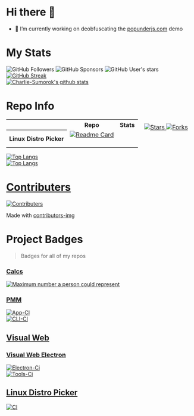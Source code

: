 # Hi there 👋

<!--
**Charlie-Sumorok/Charlie-Sumorok** is a ✨ _special_ ✨ repository because its `README.md` (this file) appears on your GitHub profile.

Here are some ideas to get you started:
-->

- 🔭 I’m currently working on deobfuscating the [popunderjs.com](https://popunderjs.com) demo
<!--
- 🌱 I’m currently learning ...
- 👯 I’m looking to collaborate on ...
- 🤔 I’m looking for help with ...
- 💬 Ask me about ...
- 📫 How to reach me: ...
- 😄 Pronouns: ...
- ⚡ Fun fact: ...
  -->

# My Stats

![GitHub Followers](https://img.shields.io/github/followers/Charlie-Sumorok?style=social)
![GitHub Sponsors](https://img.shields.io/github/sponsors/Charlie-Sumorok?style=social)
![GitHub User's stars](https://img.shields.io/github/stars/Charlie-Sumorok?style=social) \
[![GitHub Streak](https://github-readme-streak-stats.herokuapp.com/?user=Charlie-Sumorok&theme=onedark)](https://github.com/DenverCoder1/github-readme-streak-stats) \
[]()
[![Charlie-Sumorok's github stats](https://github-readme-stats.vercel.app/api?username=Charlie-Sumorok&show_icons=true&theme=onedark)][github-readme-stats-repo] \
[]()

# Repo Info

<table>
	<tr>
		<th scope="col" />
		<th scope="col"> Repo </th>
		<th scope="col"> Stats</th>
	</tr>
	<tr>
		<th scope="row"> Linux Distro Picker </th>
		<td>
			<a href="https://github.com/anuraghazra/github-readme-stats">
				<img
					src="https://github-readme-stats.vercel.app/api/pin/?username=Charlie-Sumorok&repo=Linux-Distro-Picker&theme=onedark&show_icons=true&show_owner=true"
					alt="Readme Card"
				/>
				<div style="transform: translate(200px, -40px);">
					<img
						src="https://img.shields.io/github/stars/Charlie-Sumorok/Visual-Web?style=social"
						alt="Stars"
					/>
					<img
						src="https://img.shields.io/github/forks/Charlie-Sumorok/Visual-Web?style=social"
						alt="Forks"
					/>
				</div>
			</a>
		</td>
	</tr>
</table>

[![Top Langs](https://github-readme-stats.vercel.app/api/top-langs/?username=Charlie-Sumorok&theme=onedark&show_icons=true)][github-readme-stats-repo] \
[]()
[![Top Langs](https://github-readme-stats.vercel.app/api/top-langs/?username=Charlie-Sumorok&theme=onedark&show_icons=true&layout=compact)][github-readme-stats-repo] \
[]()

[github-readme-stats-repo]: https://github.com/anuraghazra/github-readme-stats

# [Contributers][contributers-site]

[![Contributers](https://contributors-img.web.app/image?repo=Charlie-Sumorok/Visual-Web)][contributers-link]

Made with [contributors-img][contributers-site]

[contributers-link]: https://github.com/Charlie-Sumorok/Visual-Web/graphs/contributors
[contributers-site]: https://contrib.rocks

# Project Badges

> Badges for all of my repos

### [Calcs](https://github.com/Charlie-Sumorok/Calcs)

[![Maximum number a person could represent][person-to-number-badge]][person-to-number-link]

[person-to-number-badge]: https://github.com/Charlie-Sumorok/Calcs/actions/workflows/human_to_number.yml/badge.svg
[person-to-number-link]: https://github.com/Charlie-Sumorok/Calcs/actions/workflows/human_to_number.yml
[cli-ci-badge]: https://github.com/Charlie-Sumorok/pmm/actions/workflows/CLI-Ci.yml/badge.svg
[cli-ci-workflow]: https://github.com/Charlie-Sumorok/pmm/actions/workflows/CLI-Ci.yml

### [PMM](https://github.com/Charlie-Sumorok/PMM)

[![App-CI][app-ci-badge]][app-ci-workflow] \
[![CLI-CI][cli-ci-badge]][cli-ci-workflow] \
[]()

[app-ci-badge]: https://github.com/Charlie-Sumorok/pmm/actions/workflows/App-Ci.yml/badge.svg
[app-ci-workflow]: https://github.com/Charlie-Sumorok/pmm/actions/workflows/App-Ci.yml
[cli-ci-badge]: https://github.com/Charlie-Sumorok/pmm/actions/workflows/CLI-Ci.yml/badge.svg
[cli-ci-workflow]: https://github.com/Charlie-Sumorok/pmm/actions/workflows/CLI-Ci.yml

## [Visual Web](https://github.com/Charlie-Sumorok/Visual-Web)

### [Visual Web Electron](https://github.com/Charlie-Sumorok/Visual-Web-Electron)

[![Electron-Ci][electron-ci-badge]][electron-ci-workflow] \
[![Tools-Ci][tools-ci-badge]][tools-ci-link] \
[]()

[electron-ci-badge]: https://github.com/Charlie-Sumorok/Visual-Web-Electron/actions/workflows/Electron-Ci.yml/badge.svg
[electron-ci-workflow]: https://github.com/Charlie-Sumorok/Visual-Web-Electron/actions/workflows/Electron-Ci.yml
[tools-ci-badge]: https://github.com/Charlie-Sumorok/Visual-Web-Electron/actions/workflows/Tools-Ci.yml/badge.svg
[tools-ci-link]: https://github.com/Charlie-Sumorok/Visual-Web-Electron/actions/workflows/Tools-Ci.yml

## [Linux Distro Picker](https://github.com/Charlie-Sumorok/Linux-Distro-Picker)

[![CI][linux-distro-picker-ci-badge]][linux-distro-picker-ci-workflow] \
[]()

[linux-distro-picker-ci-badge]: https://github.com/Charlie-Sumorok/Linux-Distro-Picker/actions/workflows/Ci.yml/badge.svg
[linux-distro-picker-ci-workflow]: https://github.com/Charlie-Sumorok/Linux-Distro-Picker/actions/workflows/Ci.yml

